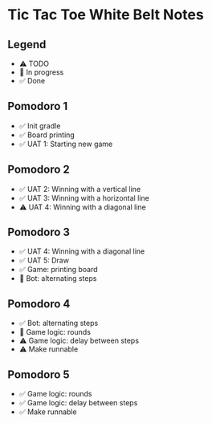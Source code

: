 # Tic Tac Toe White Belt Notes

## Legend

- ⚠ TODO
- 🚧 In progress
- ✅ Done

## Pomodoro 1

- ✅ Init gradle
- ✅ Board printing
- ✅ UAT 1: Starting new game

## Pomodoro 2

- ✅ UAT 2: Winning with a vertical line
- ✅ UAT 3: Winning with a horizontal line
- ⚠ UAT 4: Winning with a diagonal line

## Pomodoro 3

- ✅ UAT 4: Winning with a diagonal line
- ✅ UAT 5: Draw
- ✅ Game: printing board
- 🚧 Bot: alternating steps

## Pomodoro 4

- ✅ Bot: alternating steps
- 🚧 Game logic: rounds
- ⚠ Game logic: delay between steps
- ⚠ Make runnable

## Pomodoro 5

- ✅ Game logic: rounds
- ✅ Game logic: delay between steps
- ✅ Make runnable
